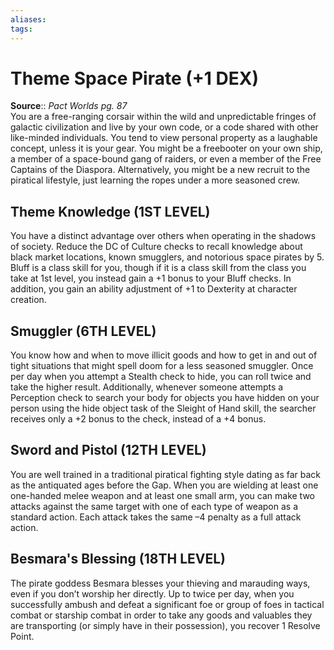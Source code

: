 ```yaml
---
aliases: 
tags: 
---
```


# Theme Space Pirate (+1 DEX)

**Source**:: _Pact Worlds pg. 87_  
You are a free-ranging corsair within the wild and unpredictable fringes of galactic civilization and live by your own code, or a code shared with other like-minded individuals. You tend to view personal property as a laughable concept, unless it is your gear. You might be a freebooter on your own ship, a member of a space-bound gang of raiders, or even a member of the Free Captains of the Diaspora. Alternatively, you might be a new recruit to the piratical lifestyle, just learning the ropes under a more seasoned crew.  

## Theme Knowledge (1ST LEVEL)

You have a distinct advantage over others when operating in the shadows of society. Reduce the DC of Culture checks to recall knowledge about black market locations, known smugglers, and notorious space pirates by 5. Bluff is a class skill for you, though if it is a class skill from the class you take at 1st level, you instead gain a +1 bonus to your Bluff checks. In addition, you gain an ability adjustment of +1 to Dexterity at character creation.  

## Smuggler (6TH LEVEL)

You know how and when to move illicit goods and how to get in and out of tight situations that might spell doom for a less seasoned smuggler. Once per day when you attempt a Stealth check to hide, you can roll twice and take the higher result. Additionally, whenever someone attempts a Perception check to search your body for objects you have hidden on your person using the hide object task of the Sleight of Hand skill, the searcher receives only a +2 bonus to the check, instead of a +4 bonus.  

## Sword and Pistol (12TH LEVEL)

You are well trained in a traditional piratical fighting style dating as far back as the antiquated ages before the Gap. When you are wielding at least one one-handed melee weapon and at least one small arm, you can make two attacks against the same target with one of each type of weapon as a standard action. Each attack takes the same –4 penalty as a full attack action.  

## Besmara's Blessing (18TH LEVEL)

The pirate goddess Besmara blesses your thieving and marauding ways, even if you don’t worship her directly. Up to twice per day, when you successfully ambush and defeat a significant foe or group of foes in tactical combat or starship combat in order to take any goods and valuables they are transporting (or simply have in their possession), you recover 1 Resolve Point.
